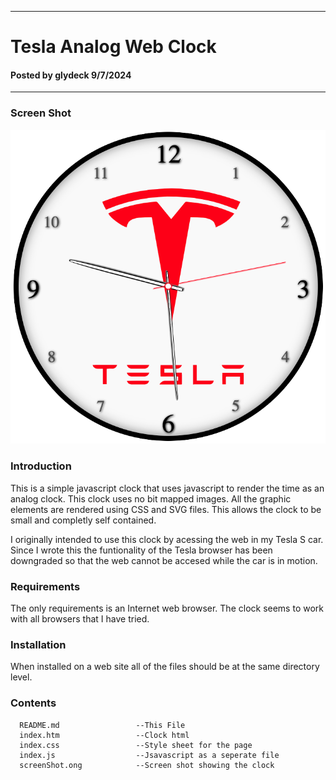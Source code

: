 -----------------------------------------------
# Tesla Analog Web Clock
#### Posted by glydeck 9/7/2024
-----------------------------------------------
### Screen Shot
<img src="./screenShot.png" width="600">

### Introduction
This is a simple javascript clock that uses javascript to render the time as an analog clock. This clock uses no bit mapped images.  All the graphic elements are rendered using CSS and SVG files.  This allows the clock to be small and completly self contained.

I originally intended to use this clock by acessing the web in my Tesla S car.  Since I wrote this the funtionality of the Tesla browser has been downgraded so that the web cannot be accesed while the car is in motion.

### Requirements
The only requirements is an Internet web browser.  The clock seems to work with all browsers that I have tried.

### Installation
When installed on a web site all of the files should be at the same directory level.

### Contents 
      README.md                 --This File
      index.htm                 --Clock html
      index.css                 --Style sheet for the page
      index.js                  --Jsavascript as a seperate file
      screenShot.ong            --Screen shot showing the clock  

